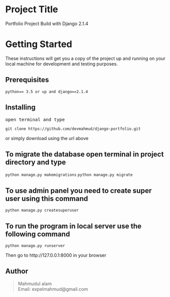 <h1>Project Title</h1>
<p>Portfolio Project Build with Django 2.1.4</p>

<h1>Getting Started</h1>
<p>These instructions will get you a copy of the project up and running on your local machine for development and testing purposes.</p>

<h2>Prerequisites</h2>
<code>python== 3.5 or up and django==2.1.4</code>

<h2>Installing</h2>
<pre>open terminal and type</pre>
<code>git clone https://github.com/devmahmud/django-portfolio.git</code>
<p>or simply download using the url above<p>
 
<h2>To migrate the database open terminal in project directory and type</h2>
<code>python manage.py makemigrations</code>
<code>python manage.py migrate</code>

<h2>To use admin panel you need to create super user using this command </h2>
<code>python manage.py createsuperuser</code>

<h2> To run the program in local server use the following command </h2>
<code>python manage.py runserver</code>

<p>Then go to http://127.0.0.1:8000 in your browser</p>

<h2>Author</h2>
<blockquote>
  Mahmudul alam<br>
  Email: expelmahmud@gmail.com
</blockquote>
